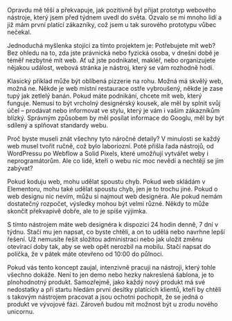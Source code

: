 Opravdu mě těší a překvapuje, jak pozitivně byl přijat prototyp webového nástroje, který jsem před týdnem uvedl do světa. Ozvalo se mi mnoho lidí a již mám první platící zákazníky, což jsem u tak surového prototypu vůbec nečekal.

Jednoduchá myšlenka stojící za tímto projektem je: Potřebujete mít web? Bez ohledu na to, zda jste právnická nebo fyzická osoba, v dnešní době je téměř nezbytné mít web. Ať už jste podnikatel, makléř, nebo organizujete nějakou událost, webová stránka je nástroj, který se vám rozhodně hodí.

Klasický příklad může být oblíbená pizzerie na rohu. Možná má skvělý web, možná ne. Někde je web místní restaurace ostře vybroušený, někde je zase tupý jak zetlelý banán. Pokud máte podnikání, chcete mít web, který funguje. Nemusí to být vrcholný designérský kousek, ale měl by splnit svůj účel – prodávat nebo informovat ve stylu, který je vám i vašim zákazníkům blízký. Správným způsobem by měl posílat informace do Googlu, měl by být sdílený a splňovat standardy webu. 

Proč byste museli znát všechny tyto náročné detaily? V minulosti se každý web musel tvořit ručně, což bylo laboriozní. Poté přišla řada nástrojů, od WordPressu po Webflow a Solid Pixels, které umožňují vytvářet weby i neprogramátorům. Ale co lidé, kteří o webu nic moc nevědí a nechtějí se jím zabývat?

Pokud koduju web, mohu udělat spoustu chyb. Pokud web skládám v Elementoru, mohu také udělat spoustu chyb, jen je to trochu jiné. Pokud o web designu nic nevím, můžu si najmout web designéra. Ale pokud nemám dostatečný rozpočet, výsledky mohou být velmi různé. Někdy to může skončit překvapivě dobře, ale to je spíše výjimka.

S tímto nástrojem máte web designéra k dispozici 24 hodin denně, 7 dní v týdnu. Stačí mu jen napsat, co byste chtěli, a on to udělá nebo navrhne lepší řešení. Už nemusíte řešit složitou administraci nebo jak uložit změnu otevírací doby tak, aby se web opět nerozbil na mobilu. Stačí napsat do políčka, že v pátek máte otevřeno od 10:00 do půlnoci.

Pokud vás tento koncept zaujal, intenzivně pracuji na nástroji, který tohle všechno dokáže. Není to jen demo nebo hezky nakreslená šablona, je to plnohodnotný produkt. Samozřejmě, jako každý nový produkt má své nedostatky a při startu hledám první desítky platících klientů, kteří by chtěli s takovým nástrojem pracovat a jsou ochotni pochopit, že se jedná o produkt ve vývojové fázi. Zároveň budou mít možnost být u zrodu nového unicornu.